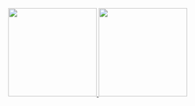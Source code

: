 <div>
<a href="https://github.com/seu-usuário-aqui">
<img loading="lazy" height="180em" src="https://github-readme-stats.vercel.app/api/top-langs/?username=diegolealr&layout=compact&langs_count=7&theme=dracula"/>
<img loading="lazy" height="180em" src="https://github-readme-stats.vercel.app/api?username=diegolealr&show_icons=true&theme=dracula&include_all_commits=true&count_private=true"/>
</div>
